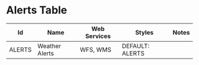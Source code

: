 # Alerts Table

Id     | Name           | Web Services | Styles          | Notes
-------|----------------|--------------|-----------------|------
ALERTS | Weather Alerts | WFS, WMS     | DEFAULT: ALERTS |      

